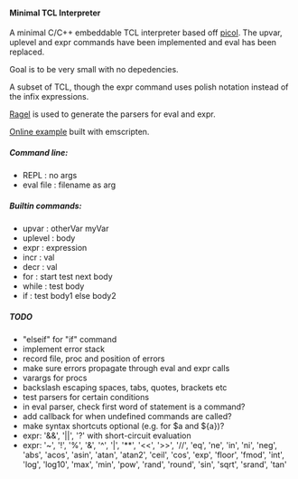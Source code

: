 #### Minimal TCL Interpreter
A minimal C/C++ embeddable TCL interpreter based off [picol](http://oldblog.antirez.com/post/picol.html). The upvar, uplevel and expr commands have been implemented and eval has been replaced.

Goal is to be very small with no depedencies.

A subset of TCL, though the expr command uses polish notation instead of the infix expressions.

[Ragel](https://www.colm.net/open-source/ragel) is used to generate the parsers for eval and expr.

[Online example](http://andrewhills.github.io/tcl-interpreter/em/example.html) built with emscripten.

##### Command line:
* REPL : no args
* eval file : filename as arg

##### Builtin commands:
* upvar : otherVar myVar
* uplevel : body
* expr : expression
* incr : val
* decr : val
* for : start test next body
* while : test body
* if : test body1 else body2

##### TODO
* "elseif" for "if" command
* implement error stack
* record file, proc and position of errors
* make sure errors propagate through eval and expr calls
* varargs for procs
* backslash escaping spaces, tabs, quotes, brackets etc
* test parsers for certain conditions
* in eval parser, check first word of statement is a command?
* add callback for when undefined commands are called?
* make syntax shortcuts optional (e.g. for $a and ${a})?
* expr: '&&', '||', '?' with short-circuit evaluation
* expr: '~', '!', '%', '&', '^', '|', '**', '<<', '>>', '//', 'eq', 'ne', 'in', 'ni', 'neg', 'abs', 'acos', 'asin', 'atan', 'atan2', 'ceil', 'cos', 'exp', 'floor', 'fmod', 'int', 'log', 'log10', 'max', 'min', 'pow', 'rand', 'round', 'sin', 'sqrt', 'srand', 'tan'
